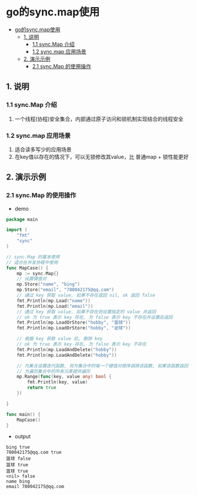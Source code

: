 # go的sync.map使用

- [go的sync.map使用](#go的syncmap使用)
  - [1. 说明](#1-说明)
    - [1.1 sync.Map 介绍](#11-syncmap-介绍)
    - [1.2 sync.map 应用场景](#12-syncmap-应用场景)
  - [2. 演示示例](#2-演示示例)
    - [2.1 sync.Map 的使用操作](#21-syncmap-的使用操作)

## 1. 说明

### 1.1 sync.Map 介绍

1. 一个线程(协程)安全集合，内部通过原子访问和锁机制实现结合的线程安全

### 1.2 sync.map 应用场景

1. 适合读多写少的应用场景
2. 在key值以存在的情况下，可以无锁修改其value，比 普通map + 锁性能更好

## 2. 演示示例

### 2.1 sync.Map 的使用操作

- demo

```go
package main

import (
	"fmt"
	"sync"
)

// sync.Map 的基本使用
// 适合在并发协程中使用
func MapCase() {
	mp := sync.Map{}
	// 设置键值对
	mp.Store("name", "bing")
	mp.Store("email", "780042175@qq.com")
	// 通过 key 获取 value, 如果不存在返回 nil, ok 返回 false
	fmt.Println(mp.Load("name"))
	fmt.Println(mp.Load("email"))
	// 通过 key 获取 value, 如果不存在则设置指定的 value 并返回
	// ok 为 true 表示 key 存在, 为 false 表示 key 不存在并设置后返回
	fmt.Println(mp.LoadOrStore("hobby", "篮球"))
	fmt.Println(mp.LoadOrStore("hobby", "足球"))

	// 根据 key 获取 value 后, 删除 key
	// ok 为 true 表示 key 存在, 为 false 表示 key 不存在
	fmt.Println(mp.LoadAndDelete("hobby"))
	fmt.Println(mp.LoadAndDelete("hobby"))

	// 为集合设置迭代函数, 将为集合中的每一个键值对顺序调用该函数, 如果该函数返回 false, 则停止后续 key 的迭代
	// 为遍历集合中的所有元素提供遍历
	mp.Range(func(key, value any) bool {
		fmt.Println(key, value)
		return true
	})

}

func main() {
	MapCase()
}
```

- output

```text
bing true
780042175@qq.com true
篮球 false
篮球 true
篮球 true
<nil> false
name bing
email 780042175@qq.com
```
